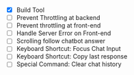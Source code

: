 - [x] Build Tool
- [ ] Prevent Throttling at backend  
- [ ] Prevent throttling at front-end
- [ ] Handle Server Error on Front-end
- [ ] Scrolling follow chatbot answer
- [ ] Keyboard Shortcut: Focus Chat Input
- [ ] Keyboard Shortcut: Copy last response
- [ ] Special Command: Clear chat history